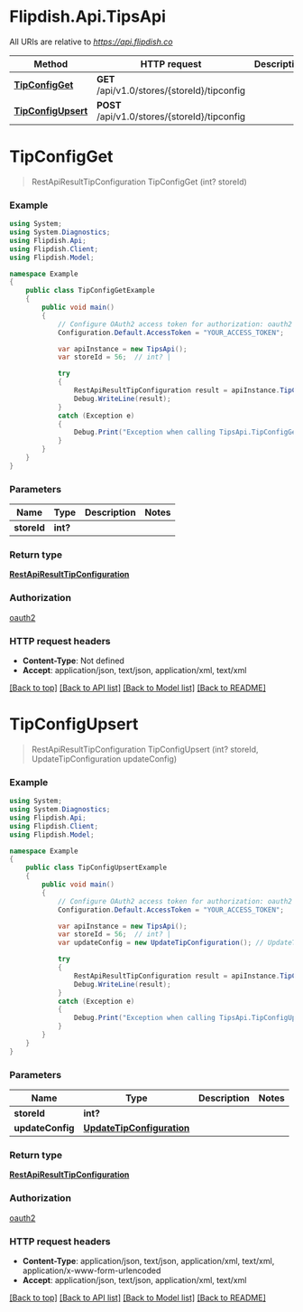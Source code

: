 # Flipdish.Api.TipsApi

All URIs are relative to *https://api.flipdish.co*

Method | HTTP request | Description
------------- | ------------- | -------------
[**TipConfigGet**](TipsApi.md#tipconfigget) | **GET** /api/v1.0/stores/{storeId}/tipconfig | 
[**TipConfigUpsert**](TipsApi.md#tipconfigupsert) | **POST** /api/v1.0/stores/{storeId}/tipconfig | 


<a name="tipconfigget"></a>
# **TipConfigGet**
> RestApiResultTipConfiguration TipConfigGet (int? storeId)



### Example
```csharp
using System;
using System.Diagnostics;
using Flipdish.Api;
using Flipdish.Client;
using Flipdish.Model;

namespace Example
{
    public class TipConfigGetExample
    {
        public void main()
        {
            // Configure OAuth2 access token for authorization: oauth2
            Configuration.Default.AccessToken = "YOUR_ACCESS_TOKEN";

            var apiInstance = new TipsApi();
            var storeId = 56;  // int? | 

            try
            {
                RestApiResultTipConfiguration result = apiInstance.TipConfigGet(storeId);
                Debug.WriteLine(result);
            }
            catch (Exception e)
            {
                Debug.Print("Exception when calling TipsApi.TipConfigGet: " + e.Message );
            }
        }
    }
}
```

### Parameters

Name | Type | Description  | Notes
------------- | ------------- | ------------- | -------------
 **storeId** | **int?**|  | 

### Return type

[**RestApiResultTipConfiguration**](RestApiResultTipConfiguration.md)

### Authorization

[oauth2](../README.md#oauth2)

### HTTP request headers

 - **Content-Type**: Not defined
 - **Accept**: application/json, text/json, application/xml, text/xml

[[Back to top]](#) [[Back to API list]](../README.md#documentation-for-api-endpoints) [[Back to Model list]](../README.md#documentation-for-models) [[Back to README]](../README.md)

<a name="tipconfigupsert"></a>
# **TipConfigUpsert**
> RestApiResultTipConfiguration TipConfigUpsert (int? storeId, UpdateTipConfiguration updateConfig)



### Example
```csharp
using System;
using System.Diagnostics;
using Flipdish.Api;
using Flipdish.Client;
using Flipdish.Model;

namespace Example
{
    public class TipConfigUpsertExample
    {
        public void main()
        {
            // Configure OAuth2 access token for authorization: oauth2
            Configuration.Default.AccessToken = "YOUR_ACCESS_TOKEN";

            var apiInstance = new TipsApi();
            var storeId = 56;  // int? | 
            var updateConfig = new UpdateTipConfiguration(); // UpdateTipConfiguration | 

            try
            {
                RestApiResultTipConfiguration result = apiInstance.TipConfigUpsert(storeId, updateConfig);
                Debug.WriteLine(result);
            }
            catch (Exception e)
            {
                Debug.Print("Exception when calling TipsApi.TipConfigUpsert: " + e.Message );
            }
        }
    }
}
```

### Parameters

Name | Type | Description  | Notes
------------- | ------------- | ------------- | -------------
 **storeId** | **int?**|  | 
 **updateConfig** | [**UpdateTipConfiguration**](UpdateTipConfiguration.md)|  | 

### Return type

[**RestApiResultTipConfiguration**](RestApiResultTipConfiguration.md)

### Authorization

[oauth2](../README.md#oauth2)

### HTTP request headers

 - **Content-Type**: application/json, text/json, application/xml, text/xml, application/x-www-form-urlencoded
 - **Accept**: application/json, text/json, application/xml, text/xml

[[Back to top]](#) [[Back to API list]](../README.md#documentation-for-api-endpoints) [[Back to Model list]](../README.md#documentation-for-models) [[Back to README]](../README.md)

